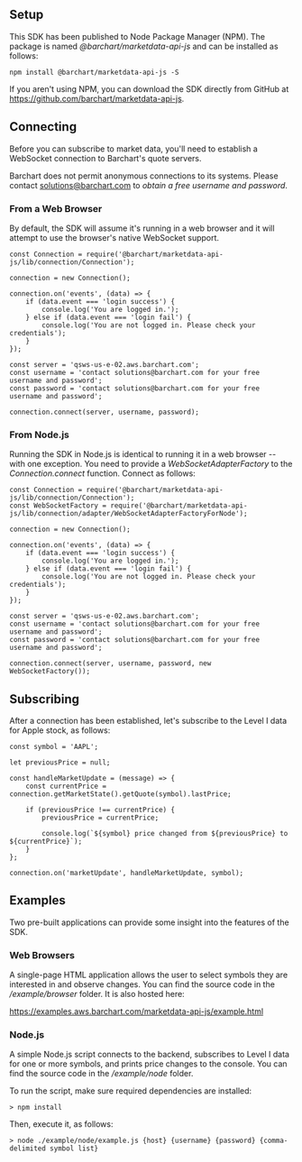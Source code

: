 ## Setup

This SDK has been published to Node Package Manager (NPM). The package is named *@barchart/marketdata-api-js* and can be installed as follows:

	npm install @barchart/marketdata-api-js -S

If you aren't using NPM, you can download the SDK directly from GitHub at https://github.com/barchart/marketdata-api-js.

## Connecting

Before you can subscribe to market data, you'll need to establish a WebSocket connection to Barchart's quote servers.

Barchart does not permit anonymous connections to its systems. Please contact solutions@barchart.com to *obtain a free username and password*.

### From a Web Browser

By default, the SDK will assume it's running in a web browser and it will attempt to use the browser's native WebSocket support.

	const Connection = require('@barchart/marketdata-api-js/lib/connection/Connection');

	connection = new Connection();

	connection.on('events', (data) => {
		if (data.event === 'login success') {
			console.log('You are logged in.');
		} else if (data.event === 'login fail') {
			console.log('You are not logged in. Please check your credentials');
		}
	});

	const server = 'qsws-us-e-02.aws.barchart.com';
	const username = 'contact solutions@barchart.com for your free username and password';
	const password = 'contact solutions@barchart.com for your free username and password';

	connection.connect(server, username, password);

### From Node.js

Running the SDK in Node.js is identical to running it in a web browser -- with one exception. You need to provide a *WebSocketAdapterFactory* to the *Connection.connect* function. Connect as follows:

	const Connection = require('@barchart/marketdata-api-js/lib/connection/Connection');
	const WebSocketFactory = require('@barchart/marketdata-api-js/lib/connection/adapter/WebSocketAdapterFactoryForNode');

	connection = new Connection();

	connection.on('events', (data) => {
		if (data.event === 'login success') {
			console.log('You are logged in.');
		} else if (data.event === 'login fail') {
			console.log('You are not logged in. Please check your credentials');
		}
	});

	const server = 'qsws-us-e-02.aws.barchart.com';
	const username = 'contact solutions@barchart.com for your free username and password';
	const password = 'contact solutions@barchart.com for your free username and password';

	connection.connect(server, username, password, new WebSocketFactory());

## Subscribing

After a connection has been established, let's subscribe to the Level I data for Apple stock, as follows:

	const symbol = 'AAPL';

	let previousPrice = null;

	const handleMarketUpdate = (message) => {
		const currentPrice = connection.getMarketState().getQuote(symbol).lastPrice;
	
		if (previousPrice !== currentPrice) {
			previousPrice = currentPrice;
	
			console.log(`${symbol} price changed from ${previousPrice} to ${currentPrice}`);
		}
	};
	
	connection.on('marketUpdate', handleMarketUpdate, symbol);

## Examples

Two pre-built applications can provide some insight into the features of the SDK.

### Web Browsers

A single-page HTML application allows the user to select symbols they are interested in and observe changes. You can find the source code in the */example/browser* folder. It is also hosted here:

https://examples.aws.barchart.com/marketdata-api-js/example.html

### Node.js

A simple Node.js script connects to the backend, subscribes to Level I data for one or more symbols, and prints price changes to the console. You can find the source code in the */example/node* folder.

To run the script, make sure required dependencies are installed:

	> npm install

Then, execute it, as follows:

	> node ./example/node/example.js {host} {username} {password} {comma-delimited symbol list}